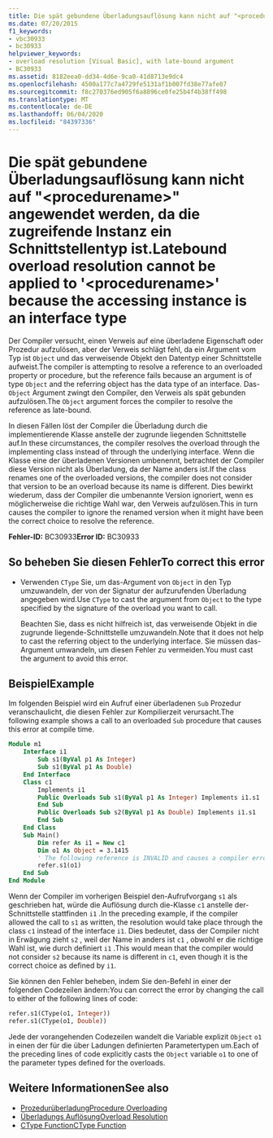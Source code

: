 ```yaml
---
title: Die spät gebundene Überladungsauflösung kann nicht auf "<procedurename>" angewendet werden, da die zugreifende Instanz ein Schnittstellentyp ist.
ms.date: 07/20/2015
f1_keywords:
- vbc30933
- bc30933
helpviewer_keywords:
- overload resolution [Visual Basic], with late-bound argument
- BC30933
ms.assetid: 8182eea0-dd34-4d6e-9ca0-41d8713e9dc4
ms.openlocfilehash: 4500a177c7a4729fe5131af1b007fd38e77afe07
ms.sourcegitcommit: f8c270376ed905f6a8896ce0fe25b4f4b38ff498
ms.translationtype: MT
ms.contentlocale: de-DE
ms.lasthandoff: 06/04/2020
ms.locfileid: "84397336"
---
```

# <a name="latebound-overload-resolution-cannot-be-applied-to-procedurename-because-the-accessing-instance-is-an-interface-type"></a><span data-ttu-id="96779-102">Die spät gebundene Überladungsauflösung kann nicht auf "\<procedurename>" angewendet werden, da die zugreifende Instanz ein Schnittstellentyp ist.</span><span class="sxs-lookup"><span data-stu-id="96779-102">Latebound overload resolution cannot be applied to '\<procedurename>' because the accessing instance is an interface type</span></span>

<span data-ttu-id="96779-103">Der Compiler versucht, einen Verweis auf eine überladene Eigenschaft oder Prozedur aufzulösen, aber der Verweis schlägt fehl, da ein Argument vom Typ ist `Object` und das verweisende Objekt den Datentyp einer Schnittstelle aufweist.</span><span class="sxs-lookup"><span data-stu-id="96779-103">The compiler is attempting to resolve a reference to an overloaded property or procedure, but the reference fails because an argument is of type `Object` and the referring object has the data type of an interface.</span></span> <span data-ttu-id="96779-104">Das- `Object` Argument zwingt den Compiler, den Verweis als spät gebunden aufzulösen.</span><span class="sxs-lookup"><span data-stu-id="96779-104">The `Object` argument forces the compiler to resolve the reference as late-bound.</span></span>

<span data-ttu-id="96779-105">In diesen Fällen löst der Compiler die Überladung durch die implementierende Klasse anstelle der zugrunde liegenden Schnittstelle auf.</span><span class="sxs-lookup"><span data-stu-id="96779-105">In these circumstances, the compiler resolves the overload through the implementing class instead of through the underlying interface.</span></span> <span data-ttu-id="96779-106">Wenn die Klasse eine der überladenen Versionen umbenennt, betrachtet der Compiler diese Version nicht als Überladung, da der Name anders ist.</span><span class="sxs-lookup"><span data-stu-id="96779-106">If the class renames one of the overloaded versions, the compiler does not consider that version to be an overload because its name is different.</span></span> <span data-ttu-id="96779-107">Dies bewirkt wiederum, dass der Compiler die umbenannte Version ignoriert, wenn es möglicherweise die richtige Wahl war, den Verweis aufzulösen.</span><span class="sxs-lookup"><span data-stu-id="96779-107">This in turn causes the compiler to ignore the renamed version when it might have been the correct choice to resolve the reference.</span></span>

<span data-ttu-id="96779-108">**Fehler-ID:** BC30933</span><span class="sxs-lookup"><span data-stu-id="96779-108">**Error ID:** BC30933</span></span>

## <a name="to-correct-this-error"></a><span data-ttu-id="96779-109">So beheben Sie diesen Fehler</span><span class="sxs-lookup"><span data-stu-id="96779-109">To correct this error</span></span>

- <span data-ttu-id="96779-110">Verwenden `CType` Sie, um das-Argument von `Object` in den Typ umzuwandeln, der von der Signatur der aufzurufenden Überladung angegeben wird.</span><span class="sxs-lookup"><span data-stu-id="96779-110">Use `CType` to cast the argument from `Object` to the type specified by the signature of the overload you want to call.</span></span>

  <span data-ttu-id="96779-111">Beachten Sie, dass es nicht hilfreich ist, das verweisende Objekt in die zugrunde liegende-Schnittstelle umzuwandeln.</span><span class="sxs-lookup"><span data-stu-id="96779-111">Note that it does not help to cast the referring object to the underlying interface.</span></span> <span data-ttu-id="96779-112">Sie müssen das-Argument umwandeln, um diesen Fehler zu vermeiden.</span><span class="sxs-lookup"><span data-stu-id="96779-112">You must cast the argument to avoid this error.</span></span>

## <a name="example"></a><span data-ttu-id="96779-113">Beispiel</span><span class="sxs-lookup"><span data-stu-id="96779-113">Example</span></span>

<span data-ttu-id="96779-114">Im folgenden Beispiel wird ein Aufruf einer überladenen `Sub` Prozedur veranschaulicht, die diesen Fehler zur Kompilierzeit verursacht.</span><span class="sxs-lookup"><span data-stu-id="96779-114">The following example shows a call to an overloaded `Sub` procedure that causes this error at compile time.</span></span>

```vb
Module m1
    Interface i1
        Sub s1(ByVal p1 As Integer)
        Sub s1(ByVal p1 As Double)
    End Interface
    Class c1
        Implements i1
        Public Overloads Sub s1(ByVal p1 As Integer) Implements i1.s1
        End Sub
        Public Overloads Sub s2(ByVal p1 As Double) Implements i1.s1
        End Sub
    End Class
    Sub Main()
        Dim refer As i1 = New c1
        Dim o1 As Object = 3.1415
        ' The following reference is INVALID and causes a compiler error.
        refer.s1(o1)
    End Sub
End Module
```

<span data-ttu-id="96779-115">Wenn der Compiler im vorherigen Beispiel den-Aufrufvorgang `s1` als geschrieben hat, würde die Auflösung durch die-Klasse `c1` anstelle der-Schnittstelle stattfinden `i1` .</span><span class="sxs-lookup"><span data-stu-id="96779-115">In the preceding example, if the compiler allowed the call to `s1` as written, the resolution would take place through the class `c1` instead of the interface `i1`.</span></span> <span data-ttu-id="96779-116">Dies bedeutet, dass der Compiler nicht in Erwägung zieht `s2` , weil der Name in anders ist `c1` , obwohl er die richtige Wahl ist, wie durch definiert `i1` .</span><span class="sxs-lookup"><span data-stu-id="96779-116">This would mean that the compiler would not consider `s2` because its name is different in `c1`, even though it is the correct choice as defined by `i1`.</span></span>

<span data-ttu-id="96779-117">Sie können den Fehler beheben, indem Sie den-Befehl in einer der folgenden Codezeilen ändern:</span><span class="sxs-lookup"><span data-stu-id="96779-117">You can correct the error by changing the call to either of the following lines of code:</span></span>

```vb
refer.s1(CType(o1, Integer))
refer.s1(CType(o1, Double))
```

<span data-ttu-id="96779-118">Jede der vorangehenden Codezeilen wandelt die Variable explizit `Object` `o1` in einen der für die über Ladungen definierten Parametertypen um.</span><span class="sxs-lookup"><span data-stu-id="96779-118">Each of the preceding lines of code explicitly casts the `Object` variable `o1` to one of the parameter types defined for the overloads.</span></span>

## <a name="see-also"></a><span data-ttu-id="96779-119">Weitere Informationen</span><span class="sxs-lookup"><span data-stu-id="96779-119">See also</span></span>

- [<span data-ttu-id="96779-120">Prozedurüberladung</span><span class="sxs-lookup"><span data-stu-id="96779-120">Procedure Overloading</span></span>](../../programming-guide/language-features/procedures/procedure-overloading.md)
- [<span data-ttu-id="96779-121">Überladungs Auflösung</span><span class="sxs-lookup"><span data-stu-id="96779-121">Overload Resolution</span></span>](../../programming-guide/language-features/procedures/overload-resolution.md)
- [<span data-ttu-id="96779-122">CType Function</span><span class="sxs-lookup"><span data-stu-id="96779-122">CType Function</span></span>](../functions/ctype-function.md)
